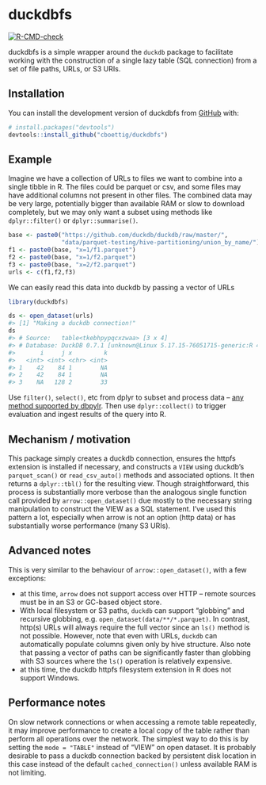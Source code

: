 
<!-- README.md is generated from README.Rmd. Please edit that file -->

# duckdbfs

<!-- badges: start -->

[![R-CMD-check](https://github.com/cboettig/duckdbfs/actions/workflows/R-CMD-check.yaml/badge.svg)](https://github.com/cboettig/duckdbfs/actions/workflows/R-CMD-check.yaml)
<!-- badges: end -->

duckdbfs is a simple wrapper around the `duckdb` package to facilitate
working with the construction of a single lazy table (SQL connection)
from a set of file paths, URLs, or S3 URIs.

## Installation

You can install the development version of duckdbfs from
[GitHub](https://github.com/) with:

``` r
# install.packages("devtools")
devtools::install_github("cboettig/duckdbfs")
```

## Example

Imagine we have a collection of URLs to files we want to combine into a
single tibble in R. The files could be parquet or csv, and some files
may have additional columns not present in other files. The combined
data may be very large, potentially bigger than available RAM or slow to
download completely, but we may only want a subset using methods like
`dplyr::filter()` or `dplyr::summarise()`.

``` r
base <- paste0("https://github.com/duckdb/duckdb/raw/master/",
               "data/parquet-testing/hive-partitioning/union_by_name/")
f1 <- paste0(base, "x=1/f1.parquet")
f2 <- paste0(base, "x=1/f2.parquet")
f3 <- paste0(base, "x=2/f2.parquet")
urls <- c(f1,f2,f3)
```

We can easily read this data into duckdb by passing a vector of URLs

``` r
library(duckdbfs)

ds <- open_dataset(urls)
#> [1] "Making a duckdb connection!"
ds
#> # Source:   table<tkebhpypqcxzwaa> [3 x 4]
#> # Database: DuckDB 0.7.1 [unknown@Linux 5.17.15-76051715-generic:R 4.2.3/:memory:]
#>       i     j x         k
#>   <int> <int> <chr> <int>
#> 1    42    84 1        NA
#> 2    42    84 1        NA
#> 3    NA   128 2        33
```

Use `filter()`, `select()`, etc from dplyr to subset and process data –
[any method supported by
dbpylr](https://dbplyr.tidyverse.org/reference/index.html). Then use
`dplyr::collect()` to trigger evaluation and ingest results of the query
into R.

## Mechanism / motivation

This package simply creates a duckdb connection, ensures the httpfs
extension is installed if necessary, and constructs a `VIEW` using
duckdb’s `parquet_scan()` or `read_csv_auto()` methods and associated
options. It then returns a `dplyr::tbl()` for the resulting view. Though
straightforward, this process is substantially more verbose than the
analogous single function call provided by `arrow::open_dataset()` due
mostly to the necessary string manipulation to construct the VIEW as a
SQL statement. I’ve used this pattern a lot, especially when arrow is
not an option (http data) or has substantially worse performance (many
S3 URIs).

## Advanced notes

This is very similar to the behaviour of `arrow::open_dataset()`, with a
few exceptions:

- at this time, `arrow` does not support access over HTTP – remote
  sources must be in an S3 or GC-based object store.
- With local filesystem or S3 paths, `duckdb` can support “globbing” and
  recursive globbing, e.g. `open_dataset(data/**/*.parquet)`. In
  contrast, http(s) URLs will always require the full vector since an
  `ls()` method is not possible. However, note that even with URLs,
  `duckdb` can automatically populate columns given only by hive
  structure. Also note that passing a vector of paths can be
  significantly faster than globbing with S3 sources where the `ls()`
  operation is relatively expensive.
- at this time, the duckdb httpfs filesystem extension in R does not
  support Windows.

## Performance notes

On slow network connections or when accessing a remote table repeatedly,
it may improve performance to create a local copy of the table rather
than perform all operations over the network. The simplest way to do
this is by setting the `mode = "TABLE"` instead of “VIEW” on open
dataset. It is probably desirable to pass a duckdb connection backed by
persistent disk location in this case instead of the default
`cached_connection()` unless available RAM is not limiting.
